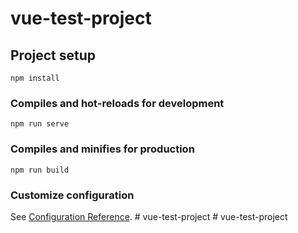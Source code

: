 # vue-test-project

## Project setup
```
npm install
```

### Compiles and hot-reloads for development
```
npm run serve
```

### Compiles and minifies for production
```
npm run build
```

### Customize configuration
See [Configuration Reference](https://cli.vuejs.org/config/).
#   v u e - t e s t - p r o j e c t  
 #   v u e - t e s t - p r o j e c t  
 